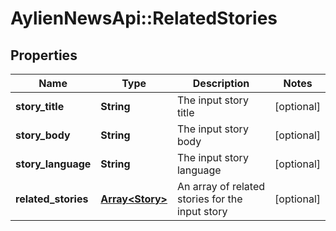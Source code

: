 # AylienNewsApi::RelatedStories

## Properties
Name | Type | Description | Notes
------------ | ------------- | ------------- | -------------
**story_title** | **String** | The input story title | [optional] 
**story_body** | **String** | The input story body | [optional] 
**story_language** | **String** | The input story language | [optional] 
**related_stories** | [**Array&lt;Story&gt;**](Story.md) | An array of related stories for the input story | [optional] 



